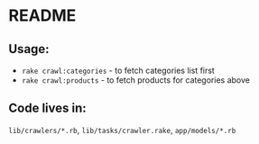 # README

## Usage:

* `rake crawl:categories` - to fetch categories list first
* `rake crawl:products` - to fetch products for categories above

## Code lives in:
`lib/crawlers/*.rb`, `lib/tasks/crawler.rake`, `app/models/*.rb`

